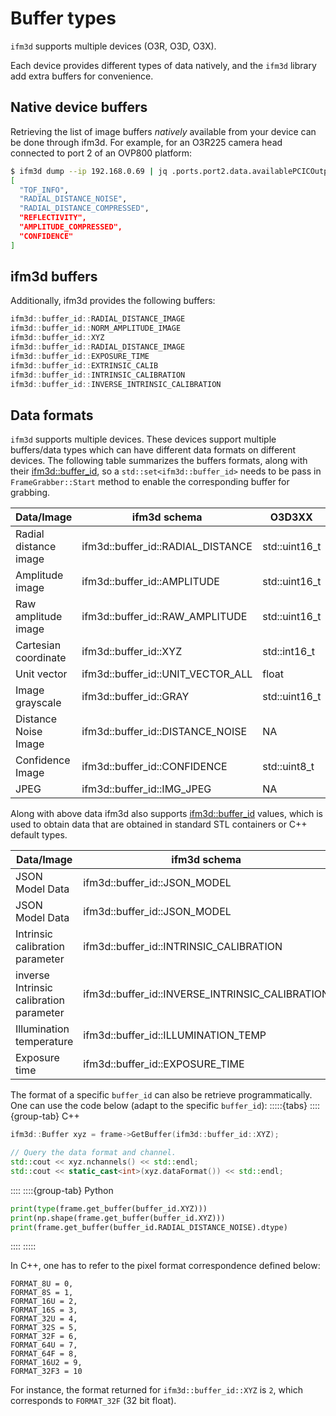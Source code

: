 # Buffer types

```ifm3d``` supports multiple devices (O3R, O3D, O3X). 

Each device provides different types of data natively, and the `ifm3d` library add extra buffers for convenience.

## Native device buffers

Retrieving the list of image buffers *natively* available from your device can be done through ifm3d. For example, for an O3R225 camera head connected to port 2 of an OVP800 platform:
```bash
$ ifm3d dump --ip 192.168.0.69 | jq .ports.port2.data.availablePCICOutput
[
  "TOF_INFO",
  "RADIAL_DISTANCE_NOISE",
  "RADIAL_DISTANCE_COMPRESSED",
  "REFLECTIVITY",
  "AMPLITUDE_COMPRESSED",
  "CONFIDENCE"
]
```
## ifm3d buffers

Additionally, ifm3d provides the following buffers:
```c++
ifm3d::buffer_id::RADIAL_DISTANCE_IMAGE
ifm3d::buffer_id::NORM_AMPLITUDE_IMAGE
ifm3d::buffer_id::XYZ
ifm3d::buffer_id::RADIAL_DISTANCE_IMAGE
ifm3d::buffer_id::EXPOSURE_TIME
ifm3d::buffer_id::EXTRINSIC_CALIB
ifm3d::buffer_id::INTRINSIC_CALIBRATION
ifm3d::buffer_id::INVERSE_INTRINSIC_CALIBRATION
```
## Data formats

```ifm3d``` supports multiple devices. These devices support multiple buffers/data types which can have different data formats on different devices.
The following table summarizes the buffers formats, along with their [ifm3d::buffer_id](../../../modules/framegrabber/include/ifm3d/fg#L22), so a ```std::set<ifm3d::buffer_id>``` needs to be pass in ```FrameGrabber::Start``` method to enable the corresponding buffer for grabbing.
 

| Data/Image                              | ifm3d schema                                    | O3D3XX             | O3X           | O3R                |
|-----------------------------------------|-------------------------------------------------|--------------------|---------------|--------------------|
| Radial distance image                   | ifm3d::buffer_id::RADIAL_DISTANCE               | std::uint16_t      | float         | float              |
| Amplitude image                         | ifm3d::buffer_id::AMPLITUDE                     | std::uint16_t      | float         | float              |
| Raw amplitude image                     | ifm3d::buffer_id::RAW_AMPLITUDE                 | std::uint16_t      | float         | NA                 |
| Cartesian coordinate                    | ifm3d::buffer_id::XYZ                           | std::int16_t       | float         | float              |
| Unit vector                             | ifm3d::buffer_id::UNIT_VECTOR_ALL               | float              | float         | NA                 |
| Image grayscale                         | ifm3d::buffer_id::GRAY                          | std::uint16_t      | float         | NA                 |
| Distance Noise Image                    | ifm3d::buffer_id::DISTANCE_NOISE                | NA                 | std::uint16_t | std::uint16_t      |
| Confidence Image                        | ifm3d::buffer_id::CONFIDENCE                    | std::uint8_t       | std::uint8_t  | std::unit16_t      |
| JPEG                                    | ifm3d::buffer_id::IMG_JPEG                      | NA                 | NA            | std::unit8_t       |

Along with above data ifm3d also supports [ifm3d::buffer_id](../../../modules/framegrabber/include/ifm3d/fg#L22) values, which is used to obtain data that are obtained in standard STL containers or C++ default types.

| Data/Image                              | ifm3d schema                                    | O3D3XX                           | O3X                              | O3R                              |
|-----------------------------------------|-------------------------------------------------|----------------------------------|----------------------------------|----------------------------------|
| JSON Model Data                         | ifm3d::buffer_id::JSON_MODEL                    | std::string        | NA            | NA                 |
| JSON Model Data                         | ifm3d::buffer_id::JSON_MODEL                    | std::string                      | NA                               | NA                               |
| Intrinsic calibration parameter         | ifm3d::buffer_id::INTRINSIC_CALIBRATION         | std::vector<float>               | NA                               | std::vector<float>               |
| inverse Intrinsic calibration parameter | ifm3d::buffer_id::INVERSE_INTRINSIC_CALIBRATION | std::vector<float>               | NA                               | std::vector<float>               |
| Illumination temperature                | ifm3d::buffer_id::ILLUMINATION_TEMP             | float                            | NA                               | NA                               |
| Exposure time                           | ifm3d::buffer_id::EXPOSURE_TIME                 | std::vector\<ifm3d::TimePointT\> | std::vector\<ifm3d::TimePointT\> | std::vector\<ifm3d::TimePointT\> |


The format of a specific `buffer_id` can also be retrieve programmatically. 
One can use the code below (adapt to the specific `buffer_id`):
:::::{tabs}
::::{group-tab} C++
```cpp
ifm3d::Buffer xyz = frame->GetBuffer(ifm3d::buffer_id::XYZ);

// Query the data format and channel.
std::cout << xyz.nchannels() << std::endl;
std::cout << static_cast<int>(xyz.dataFormat()) << std::endl;
```
::::
::::{group-tab} Python
```python
print(type(frame.get_buffer(buffer_id.XYZ)))
print(np.shape(frame.get_buffer(buffer_id.XYZ)))
print(frame.get_buffer(buffer_id.RADIAL_DISTANCE_NOISE).dtype)
```
:::: 
:::::

In C++, one has to refer to the pixel format correspondence defined below:
```
FORMAT_8U = 0,
FORMAT_8S = 1,
FORMAT_16U = 2,
FORMAT_16S = 3,
FORMAT_32U = 4,
FORMAT_32S = 5,
FORMAT_32F = 6,
FORMAT_64U = 7,
FORMAT_64F = 8,
FORMAT_16U2 = 9,
FORMAT_32F3 = 10
```

For instance, the format returned for `ifm3d::buffer_id::XYZ` is `2`, which corresponds to `FORMAT_32F` (32 bit float).